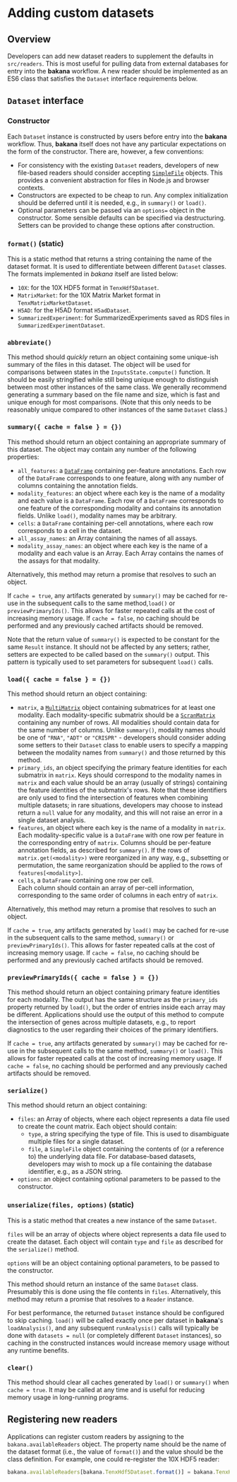 # Adding custom datasets

## Overview

Developers can add new dataset readers to supplement the defaults in `src/readers`.
This is most useful for pulling data from external databases for entry into the **bakana** workflow.
A new reader should be implemented as an ES6 class that satisfies the `Dataset` interface requirements below.

## `Dataset` interface

### Constructor

Each `Dataset` instance is constructed by users before entry into the **bakana** workflow.
Thus, **bakana** itself does not have any particular expectations on the form of the constructor.
There are, however, a few conventions:

- For consistency with the existing `Dataset` readers, developers of new file-based readers should consider accepting [`SimpleFile`](https://ltla.github.io/bakana/SimpleFile.html) objects.
  This provides a convenient abstraction for files in Node.js and browser contexts.
- Constructors are expected to be cheap to run.
  Any complex initialization should be deferred until it is needed, e.g., in `summary()` or `load()`.
- Optional parameters can be passed via an `options=` object in the constructor.
  Some sensible defaults can be specified via destructuring.
  Setters can be provided to change these options after construction.

### `format()` (static)

This is a static method that returns a string containing the name of the dataset format.
It is used to differentiate between different `Dataset` classes.
The formats implemented in _bakana_ itself are listed below:

- `10X`: for the 10X HDF5 format in `TenxHdf5Dataset`.
- `MatrixMarket`: for the 10X Matrix Market format in `TenxMatrixMarketDataset`.
- `H5AD`: for the H5AD format `H5adDataset`.
- `SummarizedExperiment`: for SummarizedExperiments saved as RDS files in `SummarizedExperimentDataset`.

### `abbreviate()`

This method should _quickly_ return an object containing some unique-ish summary of the files in this dataset.
The object will be used for comparisons between states in the `InputsState.compute()` function.
It should be easily stringified while still being unique enough to distinguish between most other instances of the same class. 
We generally recommend generating a summary based on the file name and size, which is fast and unique enough for most comparisons.
(Note that this only needs to be reasonably unique compared to other instances of the same `Dataset` class.)

### `summary({ cache = false } = {})`

This method should return an object containing an appropriate summary of this dataset.
The object may contain any number of the following properties:

- `all_features`: a [`DataFrame`](https://ltla.github.io/bioconductor.js/DataFrame.html) containing per-feature annotations.
  Each row of the `DataFrame` corresponds to one feature, along with any number of columns containing the annotation fields.
- `modality_features`: an object where each key is the name of a modality and each value is a `DataFrame`.
  Each row of a `DataFrame` corresponds to one feature of the corresponding modality and contains its annotation fields.
  Unlike `load()`, modality names may be arbitrary.
- `cells`: a `DataFrame` containing per-cell annotations, where each row corresponds to a cell in the dataset.
- `all_assay_names`: an Array containing the names of all assays.
- `modality_assay_names`: an object where each key is the name of a modality and each value is an Array.
  Each Array contains the names of the assays for that modality.

Alternatively, this method may return a promise that resolves to such an object.

If `cache = true`, any artifacts generated by `summary()` may be cached for re-use in the subsequent calls to the same method,`load()` or `previewPrimaryIds()`.
This allows for faster repeated calls at the cost of increasing memory usage.
If `cache = false`, no caching should be performed and any previously cached artifacts should be removed.

Note that the return value of `summary()` is expected to be constant for the same `Result` instance.
It should not be affected by any setters; rather, setters are expected to be called based on the `summary()` output.
This pattern is typically used to set parameters for subsequent `load()` calls.

### `load({ cache = false } = {})`

This method should return an object containing:

- `matrix`, a [`MultiMatrix`](https://jkanche.github.io/scran.js/MultiMatrix.html) object containing submatrices for at least one modality.
  Each modality-specific submatrix should be a [`ScranMatrix`](https://jkanche.github.io/scran.js/ScranMatrix.html) containing any number of rows.
  All modalities should contain data for the same number of columns.
  Unlike `summary()`, modality names should be one of `"RNA"`, `"ADT"` or `"CRISPR"` -
  developers should consider adding some setters to their `Dataset` class to enable users to specify a mapping between the modality names from `summary()` and those returned by this method.
- `primary_ids`, an object specifying the primary feature identities for each submatrix in `matrix`.
  Keys should correspond to the modality names in `matrix` and each value should be an array (usually of strings) containing the feature identities of the submatrix's rows.
  Note that these identifiers are only used to find the intersection of features when combining multiple datasets;
  in rare situations, developers may choose to instead return a `null` value for any modality, and this will not raise an error in a single dataset analysis. 
- `features`, an object where each key is the name of a modality in `matrix`.
  Each modality-specific value is a `DataFrame` with one row per feature in the corresponding entry of `matrix`.
  Columns should be per-feature annotation fields, as described for `summary()`.
  If the rows of `matrix.get(<modality>)` were reorganized in any way, e.g., subsetting or permutation, the same reorganization should be applied to the rows of `features[<modality>]`.
- `cells`, a `DataFrame` containing one row per cell.   
  Each column should contain an array of per-cell information, corresponding to the same order of columns in each entry of `matrix`.

Alternatively, this method may return a promise that resolves to such an object.

If `cache = true`, any artifacts generated by `load()` may be cached for re-use in the subsequent calls to the same method, `summary()` or `previewPrimaryIds()`.
This allows for faster repeated calls at the cost of increasing memory usage.
If `cache = false`, no caching should be performed and any previously cached artifacts should be removed.

### `previewPrimaryIds({ cache = false } = {})`

This method should return an object containing primary feature identities for each modality.
The output has the same structure as the `primary_ids` property returned by `load()`, but the order of entries inside each array may be different.
Applications should use the output of this method to compute the intersection of genes across multiple datasets, 
e.g., to report diagnostics to the user regarding their choices of the primary identifiers.

If `cache = true`, any artifacts generated by `summary()` may be cached for re-use in the subsequent calls to the same method, `summary()` or `load()`.
This allows for faster repeated calls at the cost of increasing memory usage.
If `cache = false`, no caching should be performed and any previously cached artifacts should be removed.

### `serialize()`

This method should return an object containing:

- `files`: an Array of objects, where each object represents a data file used to create the count matrix.
  Each object should contain:
  - `type`, a string specifying the type of file.
    This is used to disambiguate multiple files for a single dataset.
  - `file`, a `SimpleFile` object containing the contents of (or a reference to) the underlying data file.
    For database-based datasets, developers may wish to mock up a file containing the database identifier, e.g., as a JSON string. 
- `options`: an object containing optional parameters to be passed to the constructor.

### `unserialize(files, options)` (static)

This is a static method that creates a new instance of the same `Dataset`.

`files` will be an array of objects where object represents a data file used to create the dataset.
Each object will contain `type` and `file` as described for the `serialize()` method.

`options` will be an object containing optional parameters, to be passed to the constructor.

This method should return an instance of the same `Dataset` class.
Presumably this is done using the file contents in `files`.
Alternatively, this method may return a promise that resolves to a `Reader` instance.

For best performance, the returned `Dataset` instance should be configured to skip caching.
`load()` will be called exactly once per dataset in **bakana**'s `loadAnalysis()`, and any subsequent `runAnalysis()` calls will typically be done with `datasets = null` (or completely different `Dataset` instances),
so caching in the constructed instances would increase memory usage without any runtime benefits.

### `clear()`

This method should clear all caches generated by `load()` or `summary()` when `cache = true`. 
It may be called at any time and is useful for reducing memory usage in long-running programs.

## Registering new readers

Applications can register custom readers by assigning to the `bakana.availableReaders` object.
The property name should be the name of the dataset format (i.e., the value of `format()`) and the value should be the class definition.
For example, one could re-register the 10X HDF5 reader:

```js
bakana.availableReaders[bakana.TenxHdf5Dataset.format()] = bakana.TenxHdf5Dataset;
```
